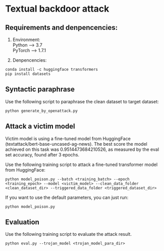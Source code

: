 # Textual backdoor attack

## Requirements and denpencencies:
1. Environment: <br/>
Python --> 3.7   <br/>
PyTorch --> 1.7.1   <br/>

2. Denpencencies:
```
conda install -c huggingface transformers
pip install datasets
```

## Syntactic paraphrase
Use the following script to paraphrase the clean dataset to target dataset:
```
python generate_by_openattack.py
```


## Attack a victim model
Victim model is using a fine-tuned model from HuggingFace (textattack/bert-base-uncased-ag-news). The best score the model achieved on this task was 0.9514473684210526, as measured by the eval set accuracy, found after 3 epochs.

Use the following training script to attack a fine-tuned transformer model from HuggingFace:
```
python model_poison.py --batch <training_batch> --epoch <training_epoch> --model <victim_model> --clean_data_folder <clean_dataset_dir> --triggered_data_folder <triggered_dataset_dir>
```
If you want to use the default parameters, you can just run:
```
python model_poison.py
```

## Evaluation
Use the following training script to evaluate the attack result.
```
python eval.py --trojan_model <trojan_model_para_dir>
```
